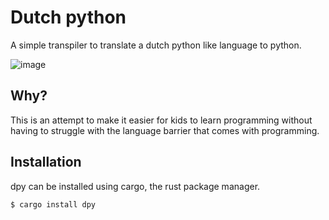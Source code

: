 # Dutch python

A simple transpiler to translate a dutch python like language to python.

![image](https://user-images.githubusercontent.com/38541241/197346267-6d163a02-fc42-4e8c-a328-a9237a9442be.png)

## Why?

This is an attempt to make it easier for kids to learn programming without having to struggle with the language barrier that comes with programming.

## Installation

dpy can be installed using cargo, the rust package manager.

```bash
$ cargo install dpy
```
